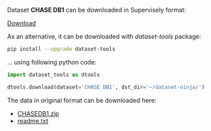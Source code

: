 Dataset **CHASE DB1** can be downloaded in Supervisely format:

 [Download](https://assets.supervisely.com/supervisely-supervisely-assets-public/teams_storage/P/y/r2/2nCV9YLepboiEJA8gO5BDCXGXCPQ9yqAw8i77xg1DtcI6SVXNwgo6dvBTqfQuP6eIAczps6ftCNtTqqOBBiIlkRfGUTr5IYk5OuX9JCgJBXLI6qX7ceAWk3PeyYJ.tar)

As an alternative, it can be downloaded with *dataset-tools* package:
``` bash
pip install --upgrade dataset-tools
```

... using following python code:
``` python
import dataset_tools as dtools

dtools.download(dataset='CHASE DB1', dst_dir='~/dataset-ninja/')
```
The data in original format can be downloaded here:

- [CHASEDB1.zip](https://researchdata.kingston.ac.uk/96/1/CHASEDB1.zip)
- [readme.txt](https://researchdata.kingston.ac.uk/96/2/readme.txt)
